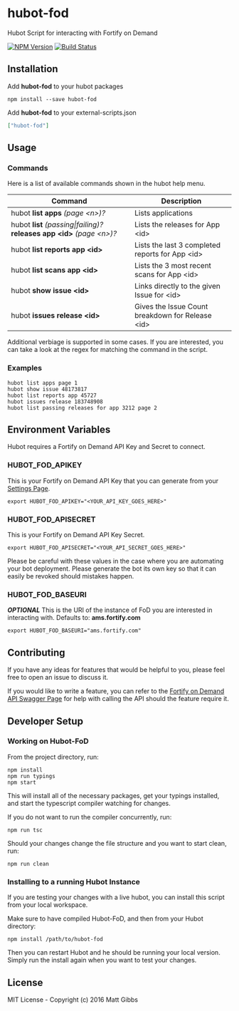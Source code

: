 # hubot-fod
Hubot Script for interacting with Fortify on Demand

[![NPM Version](https://img.shields.io/npm/v/hubot-fod.svg)](https://www.npmjs.com/package/hubot-fod)
[![Build Status](https://travis-ci.org/mtgibbs/hubot-fod.svg?branch=master)](https://travis-ci.org/mtgibbs/hubot-fod)

## Installation

Add **hubot-fod** to your hubot packages

```
npm install --save hubot-fod
```

Add **hubot-fod** to your external-scripts.json

```json
["hubot-fod"]
```

## Usage

### Commands

Here is a list of available commands shown in the hubot help menu.  

| Command                                                                    | Description                                       |
| -------------------------------------------------------------------------- | ------------------------------------------------- |
| hubot **list apps** *(page \<n>)?*                                         | Lists applications                                |
| hubot **list** *(passing\|failing)?* **releases app \<id>** *(page \<n>)?* | Lists the releases for App \<id>                  |
| hubot **list reports app \<id>**                                           | Lists the last 3 completed reports for App \<id>  |
| hubot **list scans app \<id>**                                             | Lists the 3 most recent scans for App \<id>       |
| hubot **show issue \<id>**                                                 | Links directly to the given Issue for \<id>       |
| hubot **issues release \<id>**                                             | Gives the Issue Count breakdown for Release \<id> |

Additional verbiage is supported in some cases.  If you are interested, you can take a look at the regex for matching the command in the script.

### Examples

```
hubot list apps page 1
hubot show issue 48173817
hubot list reports app 45727
hubot issues release 183748908
hubot list passing releases for app 3212 page 2
```

## Environment Variables

Hubot requires a Fortify on Demand API Key and Secret to connect.

### HUBOT_FOD_APIKEY

This is your Fortify on Demand API Key that you can generate from your [Settings Page](https://ams.fortify.com/Admin/Settings#api).

```
export HUBOT_FOD_APIKEY="<YOUR_API_KEY_GOES_HERE>"
```

### HUBOT_FOD_APISECRET

This is your Fortify on Demand API Key Secret.

```
export HUBOT_FOD_APISECRET="<YOUR_API_SECRET_GOES_HERE>"
```

Please be careful with these values in the case where you are automating your bot deployment.  Please generate the bot its own key so that it can easily be revoked should mistakes happen.

### HUBOT_FOD_BASEURI

***OPTIONAL*** This is the URI of the instance of FoD you are interested in interacting with.  Defaults to: **ams.fortify.com**

```
export HUBOT_FOD_BASEURI="ams.fortify.com"
```

## Contributing

If you have any ideas for features that would be helpful to you, please feel free to open an issue to discuss it.

If you would like to write a feature, you can refer to the [Fortify on Demand API Swagger Page](https://api.ams.fortify.com/swagger/ui/index#/) for help with calling the API should the feature require it.

## Developer Setup

### Working on Hubot-FoD

From the project directory, run:

```
npm install
npm run typings
npm start
```

This will install all of the necessary packages, get your typings installed, and start the typescript compiler watching for changes.

If you do not want to run the compiler concurrently, run:

```
npm run tsc
```

Should your changes change the file structure and you want to start clean, run:

```
npm run clean
```

### Installing to a running Hubot Instance

If you are testing your changes with a live hubot, you can install this script from your local workspace.

Make sure to have compiled Hubot-FoD, and then from your Hubot directory:

```
npm install /path/to/hubot-fod
```

Then you can restart Hubot and he should be running your local version.  Simply run the install again when you want to test your changes.

## License

MIT License - Copyright (c) 2016 Matt Gibbs
